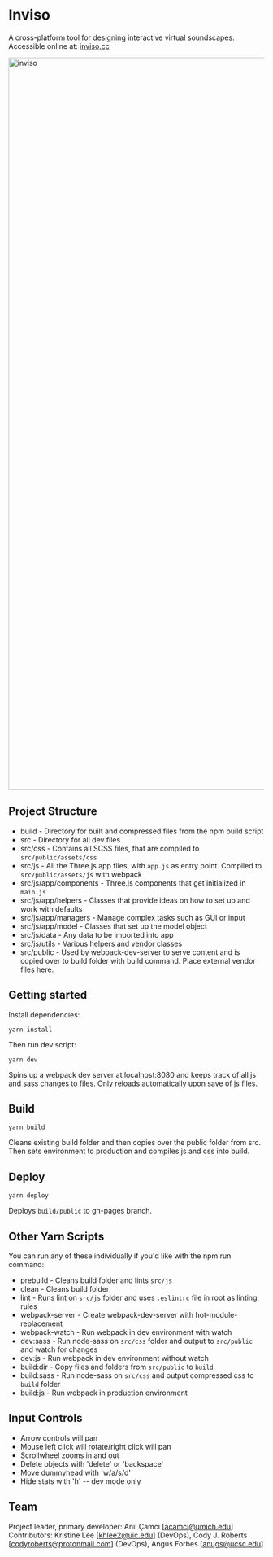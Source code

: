 # Inviso

A cross-platform tool for designing interactive virtual soundscapes. <br/>
Accessible online at: <a link href="http://inviso.cc">inviso.cc</a>

<img width="1440" alt="inviso" src="https://user-images.githubusercontent.com/10594286/31970006-9fdb31f4-b8e4-11e7-95f8-ebbd7c5280e1.png">

## Project Structure
* build - Directory for built and compressed files from the npm build script
* src - Directory for all dev files
* src/css - Contains all SCSS files, that are compiled to `src/public/assets/css`
* src/js - All the Three.js app files, with `app.js` as entry point. Compiled to `src/public/assets/js` with webpack
* src/js/app/components - Three.js components that get initialized in `main.js`
* src/js/app/helpers - Classes that provide ideas on how to set up and work with defaults
* src/js/app/managers - Manage complex tasks such as GUI or input
* src/js/app/model - Classes that set up the model object
* src/js/data - Any data to be imported into app
* src/js/utils - Various helpers and vendor classes
* src/public - Used by webpack-dev-server to serve content and is copied over to build folder with build command. Place external vendor files here.

## Getting started
Install dependencies:

```
yarn install
```

Then run dev script:

```
yarn dev
```

Spins up a webpack dev server at localhost:8080 and keeps track of all js and sass changes to files. Only reloads automatically upon save of js files.

## Build
```
yarn build
```

Cleans existing build folder and then copies over the public folder from src. Then sets environment to production and compiles js and css into build.

## Deploy
```
yarn deploy
```

Deploys `build/public` to gh-pages branch.

## Other Yarn Scripts
You can run any of these individually if you'd like with the npm run command:
* prebuild - Cleans build folder and lints `src/js`
* clean - Cleans build folder
* lint - Runs lint on `src/js` folder and uses `.eslintrc` file in root as linting rules
* webpack-server - Create webpack-dev-server with hot-module-replacement
* webpack-watch - Run webpack in dev environment with watch
* dev:sass - Run node-sass on `src/css` folder and output to `src/public` and watch for changes
* dev:js - Run webpack in dev environment without watch
* build:dir - Copy files and folders from `src/public` to `build`
* build:sass - Run node-sass on `src/css` and output compressed css to `build` folder
* build:js - Run webpack in production environment

## Input Controls
* Arrow controls will pan
* Mouse left click will rotate/right click will pan
* Scrollwheel zooms in and out
* Delete objects with 'delete' or 'backspace'
* Move dummyhead with 'w/a/s/d'
* Hide stats with 'h' -- dev mode only

## Team
Project leader, primary developer: Anıl Çamcı [<acamci@umich.edu>]<br/>
Contributors: Kristine Lee [<khlee2@uic.edu>] (DevOps), Cody J. Roberts [<codyroberts@protonmail.com>] (DevOps), Angus Forbes [<anugs@ucsc.edu>]
